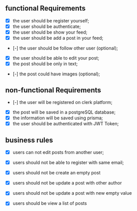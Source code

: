 ## functional Requirements
  - [x] the user should be register yourself;
  - [x] the user should be authenticate;
  - [x] the user should be show your feed;
  - [x] the user should be add a post in your feed;
  - [-] the user should be follow other user (optional);
  - [x] the user should be able to edit your post;
  - [x] the post should be only in text;
  - [-] the post could have images (optional);

## non-functional Requirements
  - [-] the user will be registered on clerk platform;
  - [x] the post will be saved in a postgreSQL database;
  - [x] the information will be saved using prisma;
  - [x] the user should be authenticated with JWT Token;

## business rules 
  - [x] users can not edit posts from another user;
  - [x] users should not be able to register with same email;
  - [x] users should not be create an empty post
  - [x] users should not be update a post with other author
  - [x] users should not be update a post with new empty value
  - [x] users should be view a list of posts
  
